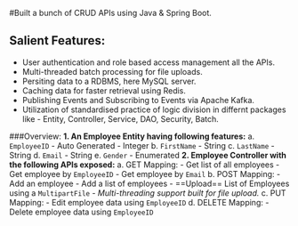 #Built a bunch of CRUD APIs using Java & Spring Boot.

## Salient Features:
  - User authentication and role based access management all the APIs.
  - Multi-threaded batch processing for file uploads.
  - Persiting data to a RDBMS, here MySQL server.
  - Caching data for faster retrieval using Redis.
  - Publishing Events and Subscribing to Events via Apache Kafka.
  - Utilization of standardised practice of logic division in differnt packages like - Entity, Controller, Service, DAO, Security, Batch. 


###Overview:
**1. An Employee Entity having following features:**
  a. `EmployeeID` - Auto Generated - Integer
  b. `FirstName` - String
  c. `LastName` - String
  d. `Email` - String
  e. `Gender` - Enumerated
**2. Employee Controller with the following APIs exposed:**
  a. GET Mapping:
    - Get list of all employees
    - Get employee by `EmployeeID`
    - Get employee by `Email`
  b. POST Mapping:
    - Add an employee
    - Add a list of employees
    - ==Upload== List of Employees using a `MultipartFile`
      - _Multi-threading support built for file upload._
  c. PUT Mapping:
    - Edit employee data using `EmployeeID`
  d. DELETE Mapping:
    - Delete employee data using `EmployeeID`
    
